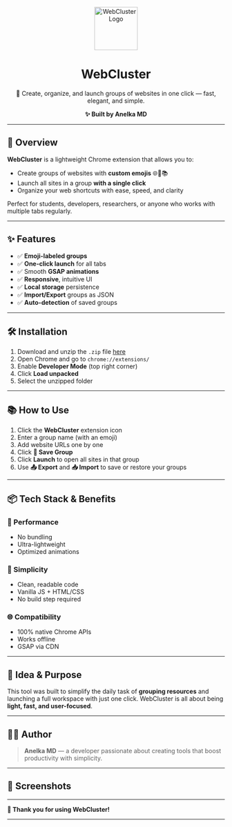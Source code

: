 <p align="center">
  <img src="iconApp.png" width="100" alt="WebCluster Logo" />
</p>

<h1 align="center">WebCluster</h1>

<p align="center">
  🔗 Create, organize, and launch groups of websites in one click — fast, elegant, and simple.
</p>

<p align="center"><strong>✨ Built by Anelka MD</strong></p>

---

## 🚀 Overview

**WebCluster** is a lightweight Chrome extension that allows you to:

- Create groups of websites with **custom emojis** 🌐🧠📚
- Launch all sites in a group **with a single click**
- Organize your web shortcuts with ease, speed, and clarity

Perfect for students, developers, researchers, or anyone who works with multiple tabs regularly.

---

## ✨ Features

- ✅ **Emoji-labeled groups**
- ✅ **One-click launch** for all tabs
- ✅ Smooth **GSAP animations**
- ✅ **Responsive**, intuitive UI
- ✅ **Local storage** persistence
- ✅ **Import/Export** groups as JSON
- ✅ **Auto-detection** of saved groups

---

## 🛠️ Installation

1. Download and unzip the `.zip` file [here](#)
2. Open Chrome and go to `chrome://extensions/`
3. Enable **Developer Mode** (top right corner)
4. Click **Load unpacked**
5. Select the unzipped folder

---

## 📚 How to Use

1. Click the **WebCluster** extension icon
2. Enter a group name (with an emoji)
3. Add website URLs one by one
4. Click **💾 Save Group**
5. Click **Launch** to open all sites in that group
6. Use **📤 Export** and **📥 Import** to save or restore your groups

---

## 📦 Tech Stack & Benefits

### 🚀 Performance

- No bundling
- Ultra-lightweight
- Optimized animations

### 🔧 Simplicity

- Clean, readable code
- Vanilla JS + HTML/CSS
- No build step required

### 🌐 Compatibility

- 100% native Chrome APIs
- Works offline
- GSAP via CDN

---

## 🧠 Idea & Purpose

This tool was built to simplify the daily task of **grouping resources** and launching a full workspace with just one click. WebCluster is all about being **light, fast, and user-focused**.

---

## 🧑‍💻 Author

> **Anelka MD** — a developer passionate about creating tools that boost productivity with simplicity.

---

## 🧩 Screenshots


---

**🧡 Thank you for using WebCluster!**

---
